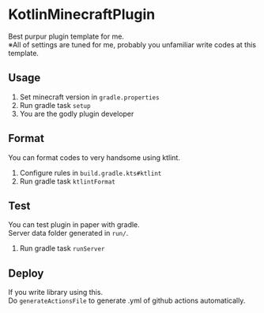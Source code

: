 # KotlinMinecraftPlugin
Best purpur plugin template for me.  
※All of settings are tuned for me, probably you unfamiliar write codes at this template.

## Usage
1. Set minecraft version in `gradle.properties`
2. Run gradle task `setup`
3. You are the godly plugin developer

## Format
You can format codes to very handsome using ktlint.
1. Configure rules in `build.gradle.kts#ktlint`
2. Run gradle task `ktlintFormat`

## Test
You can test plugin in paper with gradle.  
Server data folder generated in `run/`.
1. Run gradle task `runServer`

## Deploy
If you write library using this.  
Do `generateActionsFile` to generate .yml of github actions automatically.